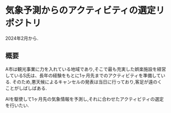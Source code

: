# 気象予測からのアクティビティの選定リポジトリ
2024年2月から.

## 概要
A市は観光事業に力を入れている地域であり,そこで最も充実した娯楽施設を経営しているS氏は、長年の経験をもとに1ヶ月先までのアクティビティを準備している.
そのため,悪天候によるキャンセルの発表は当日に行っており,客足が遠のくことがしばしばある.

AIを駆使して1ヶ月先の気象情報を予測し,それに合わせたアクティビティの選定を行いたい.
